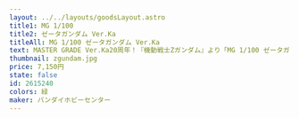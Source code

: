 ```yaml
---
layout: ../../layouts/goodsLayout.astro
title1: MG 1/100
title2: ゼータガンダム Ver.Ka
titleAll: MG 1/100 ゼータガンダム Ver.Ka
text: MASTER GRADE Ver.Ka20周年！『機動戦士Ζガンダム』より「MG 1/100 ゼータガンダム Ver.Ka」が登場。■藤田一己氏によるアニメ用設定画稿、劇中のプロポーションを追求。■MS形態とウェイブ・ライダー形態、両方のフォルムに破綻がないよう各ユニット構造や形状を洗練させ、変形機構を構築。複雑なギミックの簡略化を成立させアップデートされた変形を実現。■MS形態では広範囲の可動域を確保することで劇中ポーズの再現度が向上。各部ロック機構を設けることによりウェイブ・ライダー形態では固定の航空機モデルのように安定したディスプレイが可能に。■機体各所にはメタリックなエクストラフィニッシュ加工を採用、カトキハジメ氏デザインの水転写式デカールが付属。【付属品】■シールド×１■ビーム・ライフル×１■ビーム・サーベル×２■グレネード・ランチャーカートリッジ×２■ハンドパーツ×１式■ディスプレイ用ジョイント×２種(MS用/WR用)■フィギュア×２種
thumbnail: zgundam.jpg
price: 7,150円
state: false
id: 2615240
colors: 緑
maker: バンダイホビーセンター
---
```

